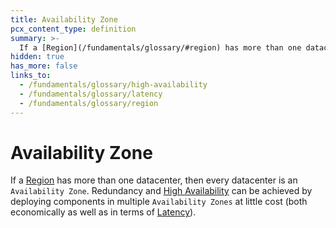 ```yaml
---
title: Availability Zone
pcx_content_type: definition
summary: >-
  If a [Region](/fundamentals/glossary/#region) has more than one datacenter, then every datacenter is an `Availability Zone`. Redundancy and [High Availability](/fundamentals/glossary/#high-availability) can be achieved by deploying components in multiple `Availability Zones` at little cost (both economically as well as in terms of [Latency](/fundamentals/glossary/#latency)).
hidden: true
has_more: false
links_to:
  - /fundamentals/glossary/high-availability
  - /fundamentals/glossary/latency
  - /fundamentals/glossary/region
---
```


# Availability Zone

If a [Region](/fundamentals/glossary/region) has more than one datacenter, then every datacenter is an `Availability Zone`. Redundancy and [High Availability](/fundamentals/glossary/high-availability) can be achieved by deploying components in multiple `Availability Zones` at little cost (both economically as well as in terms of [Latency](/fundamentals/glossary/latency)).

